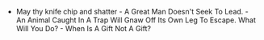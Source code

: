  - May thy knife chip and shatter - A Great Man Doesn't Seek To Lead. - An Animal Caught In A Trap Will Gnaw Off Its Own Leg To Escape. What Will You Do? - When Is A Gift Not A Gift?
